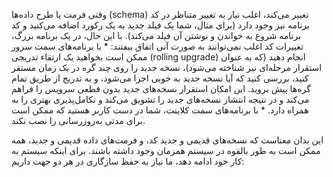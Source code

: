 وقتی فرمت یا طرح داده‌ها (schema) تغییر می‌کند، اغلب نیاز به تغییر متناظر در کد برنامه نیز وجود دارد (برای مثال، شما یک فیلد جدید به یک رکورد اضافه می‌کنید و کد برنامه شروع به خواندن و نوشتن آن فیلد می‌کند). با این حال، در یک برنامه بزرگ، تغییرات کد اغلب نمی‌توانند به صورت آنی اتفاق بیفتند: * با برنامه‌های سمت سرور ممکن است بخواهید یک ارتقاء تدریجی (rolling upgrade) انجام دهید (که به عنوان استقرار مرحله‌ای نیز شناخته می‌شود)، نسخه جدید را روی چند گره در یک زمان مستقر کنید، بررسی کنید که آیا نسخه جدید به خوبی اجرا می‌شود، و به تدریج از طریق تمام گره‌ها پیش بروید. این امکان استقرار نسخه‌های جدید بدون قطعی سرویس را فراهم می‌کند و در نتیجه انتشار نسخه‌های جدید را تشویق می‌کند و تکامل‌پذیری بهتری را به همراه دارد. * با برنامه‌های سمت کلاینت، شما در دست کاربر هستید که ممکن است برای مدتی به‌روزرسانی را نصب نکند.

این بدان معناست که نسخه‌های قدیمی و جدید کد، و فرمت‌های داده قدیمی و جدید، همه ممکن است به طور بالقوه در سیستم همزمان وجود داشته باشند. برای اینکه سیستم به کار خود ادامه دهد، ما نیاز به حفظ سازگاری در هر دو جهت داریم: